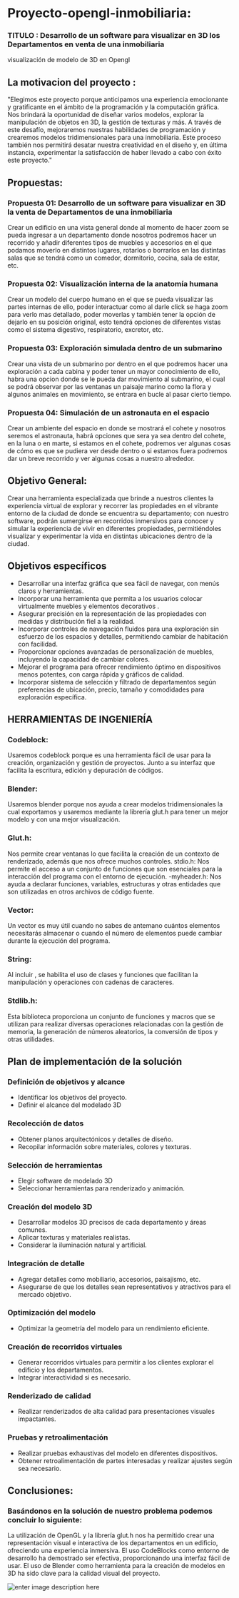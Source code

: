 # Proyecto-opengl-inmobiliaria:
### TITULO : Desarrollo de un software para visualizar en 3D los Departamentos en venta de una inmobiliaria
visualización de modelo de 3D en Opengl
## La motivacion del proyecto :
"Elegimos este proyecto porque anticipamos una experiencia emocionante y gratificante en el ámbito de la programación y la computación gráfica. Nos brindará la oportunidad de diseñar varios modelos, explorar la manipulación de objetos en 3D, la gestión de texturas y más. A través de este desafío, mejoraremos nuestras habilidades de programación y crearemos modelos tridimensionales para una inmobiliaria. Este proceso también nos permitirá desatar nuestra creatividad en el diseño y, en última instancia, experimentar la satisfacción de haber llevado a cabo con éxito este proyecto."
## Propuestas:
### Propuesta 01: Desarrollo de un software para visualizar en 3D la venta de Departamentos de una inmobiliaria

Crear un edificio en una vista general donde al momento de hacer zoom se pueda ingresar a un departamento donde nosotros podremos hacer un recorrido y añadir diferentes tipos de muebles y accesorios en el que podamos moverlo en distintos lugares, rotarlos o borrarlos en las distintas salas que se tendrá como un comedor, dormitorio, cocina, sala de estar, etc.
### Propuesta 02: Visualización interna de la anatomía humana

Crear un modelo del cuerpo humano en el que se pueda visualizar las partes internas de ello, poder interactuar como al darle click se haga zoom para verlo mas detallado, poder moverlas y también tener la opción de dejarlo en su posición original, esto tendrá opciones de diferentes vistas como el sistema digestivo, respiratorio, excretor, etc.

### Propuesta 03: Exploración simulada dentro de un submarino

Crear una vista de un submarino por dentro en el que podremos hacer una exploración a cada cabina y poder tener un mayor conocimiento de ello, habra una opcion donde se le pueda dar movimiento al submarino, el cual se podrá observar por las ventanas un paisaje marino como la flora y algunos animales en movimiento, se entrara en bucle al pasar cierto tiempo.

### Propuesta 04: Simulación de un astronauta en el espacio

Crear un ambiente del espacio en donde se mostrará el cohete y nosotros seremos el astronauta, habrá  opciones que sera ya sea dentro del cohete, en la luna o en marte, si estamos en el cohete, podremos ver algunas cosas de cómo es que se pudiera ver desde dentro o si estamos fuera podremos dar un breve recorrido y ver algunas cosas a nuestro alrededor.
## Objetivo General:
Crear una herramienta especializada que brinde a nuestros clientes la experiencia virtual de explorar y recorrer las propiedades en el vibrante entorno de la ciudad de donde se encuentra su departamento; con nuestro software, podrán sumergirse en recorridos inmersivos para conocer y simular la experiencia de vivir en diferentes propiedades, permitiéndoles visualizar y experimentar la vida en distintas ubicaciones dentro de la ciudad.
## Objetivos específicos
- Desarrollar una interfaz gráfica que sea fácil de navegar, con menús claros y herramientas.
- Incorporar una herramienta que permita a los usuarios colocar virtualmente muebles y elementos decorativos .
- Asegurar precisión en la representación de las propiedades con medidas y distribución fiel a la realidad.
- Incorporar controles de navegación fluidos para una exploración sin esfuerzo de los espacios y detalles, permitiendo cambiar de habitación con facilidad.
- Proporcionar opciones avanzadas de personalización de muebles, incluyendo la capacidad de cambiar colores.
- Mejorar el programa para ofrecer rendimiento óptimo en dispositivos menos potentes, con carga rápida y gráficos de calidad.
- Incorporar sistema de selección y filtrado de departamentos según preferencias de ubicación, precio, tamaño y comodidades para exploración específica.
## HERRAMIENTAS DE INGENIERÍA
    

### Codeblock: 
Usaremos codeblock porque es una herramienta fácil de usar para la creación, organización y gestión de proyectos. Junto a su interfaz que facilita la escritura, edición y depuración de códigos.
### Blender:
 Usaremos blender porque nos ayuda a crear modelos tridimensionales la cual exportamos y usaremos mediante la librería glut.h para tener un mejor modelo y con una mejor visualización.
### Glut.h: 
Nos permite crear ventanas lo que facilita la creación de un contexto de renderizado, además que nos ofrece muchos controles.
stdio.h: Nos permite el acceso a un conjunto de funciones que son esenciales para la interacción del programa con el entorno de ejecución.
-myheader.h: Nos ayuda a declarar funciones, variables, estructuras y otras entidades que son utilizadas en otros archivos de código fuente.
### Vector:
 Un vector es muy útil cuando no sabes de antemano cuántos elementos necesitarás almacenar o cuando el número de elementos puede cambiar durante la ejecución del programa.
### String:
 Al incluir <string>, se habilita el uso de clases y funciones que facilitan la manipulación y operaciones con cadenas de caracteres.
### Stdlib.h:
 Esta biblioteca proporciona un conjunto de funciones y macros que se utilizan para realizar diversas operaciones relacionadas con la gestión de memoria, la generación de números aleatorios, la conversión de tipos y otras utilidades.
## Plan de implementación de la solución
### Definición de objetivos y alcance  
-   Identificar los objetivos del proyecto. 
-   Definir el alcance del modelado 3D
### Recolección de datos
-   Obtener planos arquitectónicos y detalles de diseño.
-   Recopilar información sobre materiales, colores y texturas.
### Selección de herramientas
-   Elegir software de modelado 3D
-   Seleccionar herramientas para renderizado y animación.
### Creación del modelo 3D
-   Desarrollar modelos 3D precisos de cada departamento y áreas comunes.
-   Aplicar texturas y materiales realistas. 
-   Considerar la iluminación natural y artificial.
### Integración de detalle
-   Agregar detalles como mobiliario, accesorios, paisajismo, etc.
-   Asegurarse de que los detalles sean representativos y atractivos para el mercado objetivo.
### Optimización del modelo
-   Optimizar la geometría del modelo para un rendimiento eficiente.
### Creación de recorridos virtuales
-   Generar recorridos virtuales para permitir a los clientes explorar el edificio y los departamentos.
-   Integrar interactividad si es necesario.
### Renderizado de calidad
-   Realizar renderizados de alta calidad para presentaciones visuales impactantes.
###  Pruebas y retroalimentación
-   Realizar pruebas exhaustivas del modelo en diferentes dispositivos.
-   Obtener retroalimentación de partes interesadas y realizar ajustes según sea necesario.

## Conclusiones:

### Basándonos en la solución de nuestro problema podemos concluir lo siguiente:
La utilización de OpenGL y la librería glut.h nos ha permitido crear una representación visual e interactiva de los departamentos en un edificio, ofreciendo una experiencia inmersiva.
El uso CodeBlocks como entorno de desarrollo ha demostrado ser efectiva, proporcionando una interfaz fácil de usar.
El uso de Blender como herramienta para la creación de modelos en 3D ha sido clave para la calidad visual del proyecto. 

![enter image description here](https://raw.githubusercontent.com/stevenxd7u7/Proyecto-opengl-inmobiliaria/main/imagen/imagenProyecto.png)
